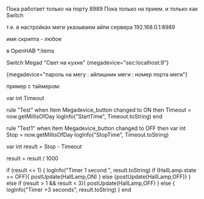 Пока работает только на порту 8989
Пока только на прием. и только как Switch


т.е. в настройках меги указываем айпи сервера 192.168.0.1:8989

имя скрипта - любое

в OpenHAB *.items 

Switch Megad "Свет на кухне" {megadevice="sec:localhost:9"}

{megadevice="пароль на мегу : айпишник меги : номер порта меги"}

пример с таймером:


var int Timeout

rule "Test"
when Item Megadevice_button changed to ON then
 Timeout = now.getMillisOfDay
 logInfo("StartTime", Timeout.toString)
end

rule "Test1"
when Item Megadevice_button changed to OFF then
var int Stop = now.getMillisOfDay
 logInfo("StopTime", Timeout.toString)
 
 var int result = Stop - Timeout
 
 result = result / 1000
 
 if (result <= 1) {
 	logInfo("Timer 1 second ", result.toString)
 	 if (HallLamp.state == OFF){ postUpdate(HallLamp,ON) } else {postUpdate(HallLamp,OFF)}
 	}
 	else if (result > 1 && result < 3){
 		postUpdate(HallLamp,OFF)
 	} else {
 		logInfo("Timer >3 seconds", result.toString)
 	}
end
